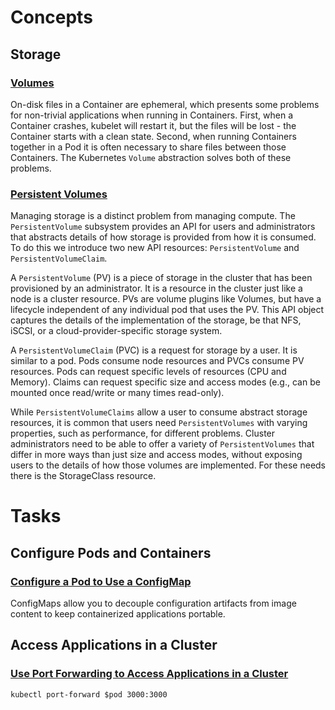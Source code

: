 # Concepts

## Storage

### [Volumes](https://kubernetes.io/docs/concepts/storage/volumes/)

On-disk files in a Container are ephemeral, which presents some problems for non-trivial applications when running in Containers. First, when a Container crashes, kubelet will restart it, but the files will be lost - the Container starts with a clean state. Second, when running Containers together in a Pod it is often necessary to share files between those Containers. The Kubernetes `Volume` abstraction solves both of these problems.

### [Persistent Volumes](https://kubernetes.io/docs/concepts/storage/persistent-volumes/)

Managing storage is a distinct problem from managing compute. The `PersistentVolume` subsystem provides an API for users and administrators that abstracts details of how storage is provided from how it is consumed. To do this we introduce two new API resources: `PersistentVolume` and `PersistentVolumeClaim`.

A `PersistentVolume` (PV) is a piece of storage in the cluster that has been provisioned by an administrator. It is a resource in the cluster just like a node is a cluster resource. PVs are volume plugins like Volumes, but have a lifecycle independent of any individual pod that uses the PV. This API object captures the details of the implementation of the storage, be that NFS, iSCSI, or a cloud-provider-specific storage system.

A `PersistentVolumeClaim` (PVC) is a request for storage by a user. It is similar to a pod. Pods consume node resources and PVCs consume PV resources. Pods can request specific levels of resources (CPU and Memory). Claims can request specific size and access modes (e.g., can be mounted once read/write or many times read-only).

While `PersistentVolumeClaims` allow a user to consume abstract storage resources, it is common that users need `PersistentVolumes` with varying properties, such as performance, for different problems. Cluster administrators need to be able to offer a variety of `PersistentVolumes` that differ in more ways than just size and access modes, without exposing users to the details of how those volumes are implemented. For these needs there is the StorageClass resource.

# Tasks

## Configure Pods and Containers

### [Configure a Pod to Use a ConfigMap](https://kubernetes.io/docs/tasks/configure-pod-container/configure-pod-configmap/)

ConfigMaps allow you to decouple configuration artifacts from image content to keep containerized applications portable.

## Access Applications in a Cluster

### [Use Port Forwarding to Access Applications in a Cluster](https://kubernetes.io/docs/tasks/access-application-cluster/port-forward-access-application-cluster/)
```
kubectl port-forward $pod 3000:3000
```
